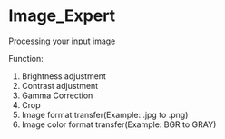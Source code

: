 # Image_Expert
Processing your input image

Function:
1. Brightness adjustment
2. Contrast adjustment
3. Gamma Correction
4. Crop
5. Image format transfer(Example: .jpg to .png)
6. Image color format transfer(Example: BGR to GRAY)
